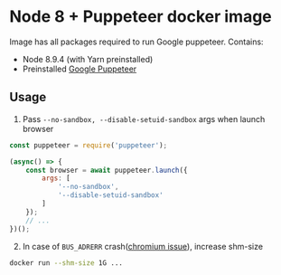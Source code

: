 # Node 8 + Puppeteer docker image

Image has all packages required to run Google puppeteer. Contains:

* Node 8.9.4 (with Yarn preinstalled)
* Preinstalled [Google Puppeteer](https://github.com/GoogleChrome/puppeteer)

## Usage

1. Pass `--no-sandbox, --disable-setuid-sandbox` args when launch browser

```js
const puppeteer = require('puppeteer');

(async() => {
    const browser = await puppeteer.launch({
        args: [
            '--no-sandbox',
            '--disable-setuid-sandbox'
        ]
    });
    // ...
})();
```

2. In case of `BUS_ADRERR` crash([chromium issue](https://bugs.chromium.org/p/chromium/issues/detail?id=571394)), increase shm-size

```bash
docker run --shm-size 1G ...
```
